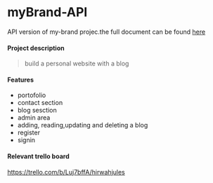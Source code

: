 # myBrand-API
API version of my-brand projec.the full document can be found [here](https://docs.google.com/document/d/1wSr34TLnb-pM-Katmy65sd0SSl_1xeJtEJSZ_DijTGQ/edit#)
#### Project description
> build a personal website with a blog
#### Features
- portofolio
- contact section
- blog sesction
- admin area 
- adding, reading,updating and deleting a blog
- register 
- signin
#### Relevant trello board
https://trello.com/b/Luj7bffA/hirwahjules

